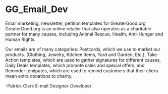 # GG_Email_Dev
Email marketing, newsletter, petition templates for GreaterGood.org
GreaterGood.org is an online retailer that also operates as a charitable partner for many causes, including Animal Rescue, Health,
Anti-Hunger and Human Rights.

Our emails are of many categories: Postcards, which we use to market our products. (Clothing, Jewelry, Kitchen Items, Yard and Garden, Etc.), 
Take Action templates, which are used to gather signatures for different causes, Daily Deals templates, which promote sales and special offers,
and Reminder temlpates, which are used to remind customers that their clicks mean extra donations to charity.

-Patrick Clark
E-mail Designer-Developer

